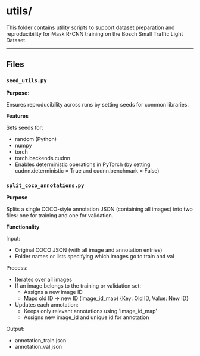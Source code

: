 # utils/

This folder contains utility scripts to support dataset preparation and reproducibility for Mask R-CNN training on the Bosch Small Traffic Light Dataset.

---
## Files

### `seed_utils.py`
**Purpose**:

Ensures reproducibility across runs by setting seeds for common libraries.

**Features**

Sets seeds for:
- random (Python)
- numpy
- torch
- torch.backends.cudnn
- Enables deterministic operations in PyTorch (by setting cudnn.deterministic = True and cudnn.benchmark = False)

### `split_coco_annotations.py`
**Purpose**

Splits a single COCO-style annotation JSON (containing all images) into two files: one for training and one for validation.

**Functionality**

Input:
- Original COCO JSON (with all image and annotation entries)
- Folder names or lists specifying which images go to train and val

Process:
- Iterates over all images
- If an image belongs to the training or validation set:
  - Assigns a new image ID
  - Maps old ID → new ID (image_id_map) {Key: Old ID, Value: New ID}
- Updates each annotation:
  - Keeps only relevant annotations using 'image_id_map'
  - Assigns new image_id and unique id for annotation

Output:
- annotation_train.json
- annotation_val.json


